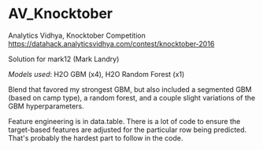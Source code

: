# AV_Knocktober
Analytics Vidhya, Knocktober Competition
https://datahack.analyticsvidhya.com/contest/knocktober-2016

Solution for mark12 (Mark Landry)

*Models used*: H2O GBM (x4), H2O Random Forest (x1)  

Blend that favored my strongest GBM, but also included a segmented GBM (based on camp type), a random forest, and a couple slight variations of the GBM hyperparameters.

Feature engineering is in data.table. There is a lot of code to ensure the target-based features are adjusted for the particular row being predicted. That's probably the hardest part to follow in the code.


